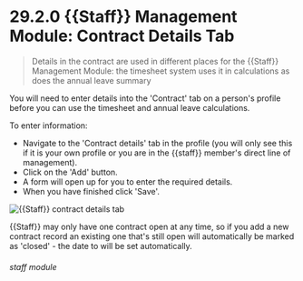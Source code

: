 # 29.2.0 {{Staff}} Management Module: Contract Details Tab

> Details in the contract are used in different places for the {{Staff}} Management Module: the timesheet system uses it in calculations as does the annual leave summary



You will need to enter details into the 'Contract' tab on a person's profile before you can use the timesheet and annual leave calculations.

To enter information:
- Navigate to the 'Contract details' tab in the profile (you will only see this if it is your own profile or you are in the {{staff}} member's direct line of management). 
- Click on the 'Add' button.
- A form will open up for you to enter the required details.
- When you have finished click 'Save'.

![{{Staff}} contract details tab](121a.png)

{{Staff}} may only have one contract open at any time, so if you add a new contract record an existing one that's still open will automatically be marked as 'closed' - the date to will be set automatically. 


###### staff module

